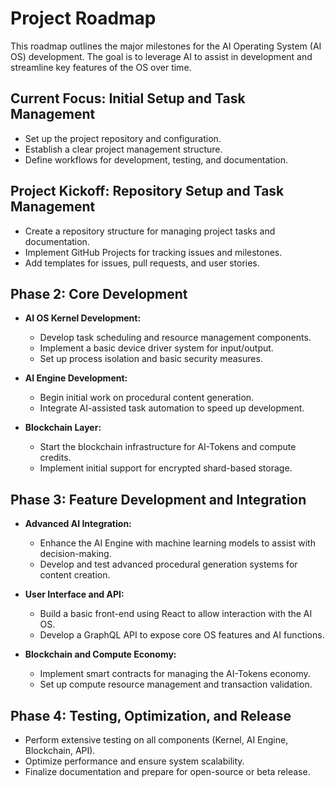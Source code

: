 # Project Roadmap

This roadmap outlines the major milestones for the AI Operating System (AI OS) development. The goal is to leverage AI to assist in development and streamline key features of the OS over time.

## Current Focus: Initial Setup and Task Management
- Set up the project repository and configuration.
- Establish a clear project management structure.
- Define workflows for development, testing, and documentation.

## Project Kickoff: Repository Setup and Task Management
- Create a repository structure for managing project tasks and documentation.
- Implement GitHub Projects for tracking issues and milestones.
- Add templates for issues, pull requests, and user stories.

## Phase 2: Core Development
- **AI OS Kernel Development:**
  - Develop task scheduling and resource management components.
  - Implement a basic device driver system for input/output.
  - Set up process isolation and basic security measures.
  
- **AI Engine Development:**
  - Begin initial work on procedural content generation.
  - Integrate AI-assisted task automation to speed up development.

- **Blockchain Layer:**
  - Start the blockchain infrastructure for AI-Tokens and compute credits.
  - Implement initial support for encrypted shard-based storage.

## Phase 3: Feature Development and Integration
- **Advanced AI Integration:**
  - Enhance the AI Engine with machine learning models to assist with decision-making.
  - Develop and test advanced procedural generation systems for content creation.

- **User Interface and API:**
  - Build a basic front-end using React to allow interaction with the AI OS.
  - Develop a GraphQL API to expose core OS features and AI functions.

- **Blockchain and Compute Economy:**
  - Implement smart contracts for managing the AI-Tokens economy.
  - Set up compute resource management and transaction validation.

## Phase 4: Testing, Optimization, and Release
- Perform extensive testing on all components (Kernel, AI Engine, Blockchain, API).
- Optimize performance and ensure system scalability.
- Finalize documentation and prepare for open-source or beta release.
